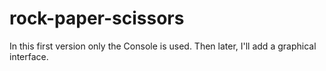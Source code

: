 # rock-paper-scissors

In this first version only the Console is used. Then later, I'll add a graphical interface.
